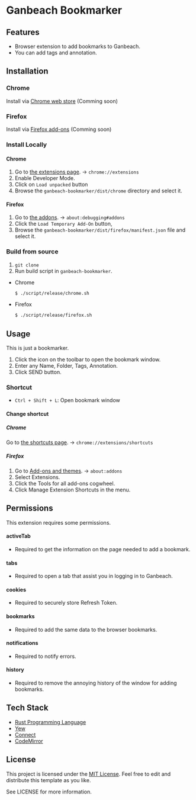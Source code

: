 # Ganbeach Bookmarker

## Features
- Browser extension to add bookmarks to Ganbeach.
- You can add tags and annotation.

## Installation

### Chrome
Install via [Chrome web store]() (Comming soon)

### Firefox
Install via [Firefox add-ons]() (Comming soon)

### Install Locally

#### Chrome
1. Go to [the extensions page](chrome://extensions). -> `chrome://extensions`
2. Enable Developer Mode.
3. Click on `Load unpacked` button
4. Browse the `ganbeach-bookmarker/dist/chrome` directory and select it.

#### Firefox
1. Go to [the addons](about:debugging#addons). -> `about:debugging#addons`
2. Click the `Load Temporary Add-On` button,
3. Browse the `ganbeach-bookmarker/dist/firefox/manifest.json` file and select it.

### Build from source
1. `git clone `
2. Run build script in `ganbeach-bookmarker`.
- Chrome
    ```bash
    $ ./script/release/chrome.sh
    ```
- Firefox
    ```bash
    $ ./script/release/firefox.sh
    ```

## Usage
This is just a bookmarker.
1. Click the icon on the toolbar to open the bookmark window.
2. Enter any Name, Folder, Tags, Annotation.
3. Click SEND button.

### Shortcut
- `Ctrl + Shift + L`: Open bookmark window

#### Change shortcut

##### Chrome
Go to [the shortcuts page](chrome://extensions/shortcuts). -> `chrome://extensions/shortcuts`

##### Firefox
1. Go to [Add-ons and themes](about:addons). -> `about:addons`
2. Select Extensions.
3. Click the Tools for all add-ons cogwheel.
4. Click Manage Extension Shortcuts in the menu.

## Permissions
This extension requires some permissions.
#### activeTab
- Required to get the information on the page needed to add a bookmark.
#### tabs
- Required to open a tab that assist you in logging in to Ganbeach.
#### cookies
- Required to securely store Refresh Token.
#### bookmarks
- Required to add the same data to the browser bookmarks.
#### notifications
- Required to notify errors.
#### history
- Required to remove the annoying history of the window for adding bookmarks.

## Tech Stack
- [Rust Programming Language](https://www.rust-lang.org/)
- [Yew](https://yew.rs/)
- [Connect](https://connectrpc.com/)
- [CodeMirror](https://codemirror.net/)

## License
This project is licensed under the [MIT License](https://opensource.org/license/mit/). Feel free to edit and distribute this template as you like.

See LICENSE for more information.

